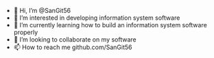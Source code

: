 - 👋 Hi, I’m @SanGit56
- 👀 I’m interested in developing information system software
- 🌱 I’m currently learning how to build an information system software properly
- 💞️ I’m looking to collaborate on my software
- 📫 How to reach me github.com/SanGit56
